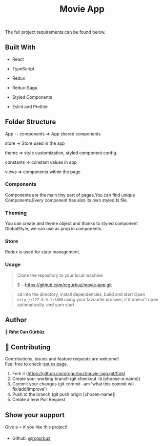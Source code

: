 <h1 align="center">Movie App</h1>

<br>

The full project requirements can be found below.

## Built With

- React

- TypeScript

- Redux

- Redux-Saga

- Styled Components

- Eslint and Prettier

## Folder Structure

App -- components => App shared components

store => Store used in the app

theme => style customization, styled component config.

constants => constant values in app

views => components within the page

### Components

Components are the main tiny part of pages.You can find unique Components.Every component has also its own styled.ts file.

### Theming

You can create and theme object and thanks to styled component GlobalStyle, we can use as prop in components.

### Store

Redux is used for state management.

### Usage

> Clone the repository to your local machine
>
> $ --https://github.com/rcgurbuz/movie-app.git

> cd into the directory, install dependencies, build and start
> Open `http://127.0.0.1:3000` using your favourite broswer, if it doesn't open automatically.
> and yarn start.

## Author

👤 **Rıfat Can Gürbüz**

## 🤝 Contributing

Contributions, issues and feature requests are welcome!<br />Feel free to check [issues page](https://github.com/rcgurbuz/movie-app/issues).

1. Fork it (https://github.com/rcgurbuz/movie-app.git/fork)
2. Create your working branch (git checkout -b [choose-a-name])
3. Commit your changes (git commit -am 'what this commit will fix/add/improve')
4. Push to the branch (git push origin [chosen-name])
5. Create a new Pull Request

## Show your support

Give a ⭐️ if you like this project!

- Github: [@rcgurbuz](https://github.com/rcgurbuz)
